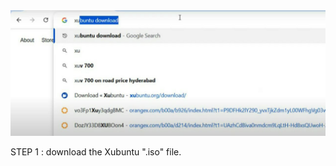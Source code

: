 <img src="https://github.com/hawire/Xubuntu-OS-24.04/blob/main/photo_2025-05-15_11-12-34.jpg?raw=true" alt="download Xubuntu" width="600">
<p>STEP 1 : download the Xubuntu ".iso" file.</p>
